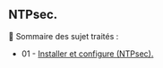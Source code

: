 ## NTPsec.

👋 Sommaire des sujet traités :

- 01 - [Installer et configure (NTPsec).](Installer-et-configurer-NTPsec.md)
